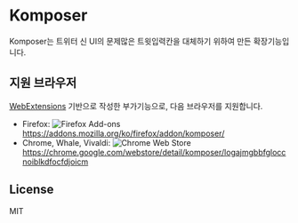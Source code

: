 # Komposer

Komposer는 트위터 신 UI의 문제많은 트윗입력칸을 대체하기 위하여 만든 확장기능입니다.

## 지원 브라우저

[WebExtensions](https://developer.mozilla.org/ko/Add-ons/WebExtensions) 기반으로 작성한 부가기능으로, 다음 브라우저를 지원합니다.

- Firefox:
  ![Firefox Add-ons](https://img.shields.io/amo/users/komposer.svg?style=plastic)
  https://addons.mozilla.org/ko/firefox/addon/komposer/
- Chrome, Whale, Vivaldi:
  ![Chrome Web Store](https://img.shields.io/chrome-web-store/users/logajmgbbfgloccnoiblkdfocfdjoicm.svg?style=plastic)
  https://chrome.google.com/webstore/detail/komposer/logajmgbbfgloccnoiblkdfocfdjoicm

## License

MIT
